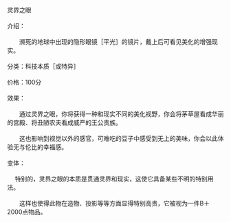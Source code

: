 <title>灵界之眼</title>
<meta name="GENERATOR" content="WinCHM">
<meta http-equiv="Content-Type" content="text/html; charset=gb2312">
<br>灵界之眼
<br>
<br>介绍：
<br>
<br>　　濒死的地球中出现的隐形眼镜［平光］的镜片，戴上后可看见美化的增强现实。
<br>
<br>分类：科技本质［或特异］
<br>
<br>价格：100分
<br>
<br>效果：
<br>
<br>　　通过灵界之眼，你将获得一种和现实不同的美化视野，你会将茅草屋看成华丽的宫殿、将丑陋农夫看成威严的王公贵族。
<br>
<br>　　这也影响到视觉以外的感官，可难吃的豆子中感受到无上的美味，你会以此体验无与伦比的幸福感。
<br>
<br>变体：
<br>
<br>　     特别的，灵界之眼的本质是贯通灵界和现实，这使它具备某些不明的特别用法。
<br>
<br>　　这样也使得此物在造物、投影等等方面显得特别高贵，它被视为一件B＋2000点物品。
<br>
<br>